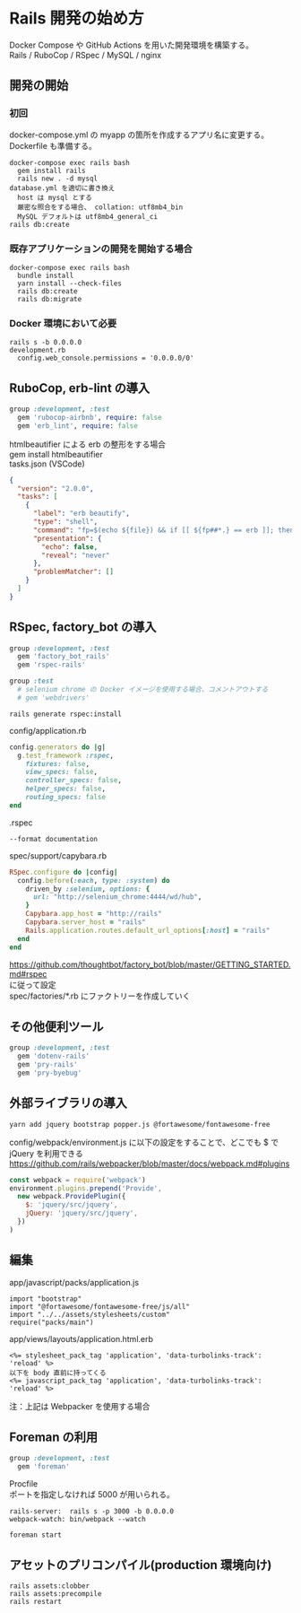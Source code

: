# Rails 開発の始め方
Docker Compose や GitHub Actions を用いた開発環境を構築する。  
Rails / RuboCop / RSpec / MySQL / nginx

## 開発の開始
### 初回
docker-compose.yml の myapp の箇所を作成するアプリ名に変更する。  
Dockerfile も準備する。
```
docker-compose exec rails bash
  gem install rails
  rails new . -d mysql
database.yml を適切に書き換え
  host は mysql とする
  厳密な照合をする場合、 collation: utf8mb4_bin
  MySQL デフォルトは utf8mb4_general_ci
rails db:create
```

### 既存アプリケーションの開発を開始する場合
```
docker-compose exec rails bash
  bundle install
  yarn install --check-files
  rails db:create
  rails db:migrate
```

### Docker 環境において必要
```
rails s -b 0.0.0.0
development.rb
  config.web_console.permissions = '0.0.0.0/0'
```

## RuboCop, erb-lint の導入
```ruby
group :development, :test
  gem 'rubocop-airbnb', require: false
  gem 'erb_lint', require: false
```
htmlbeautifier による erb の整形をする場合  
gem install htmlbeautifier  
tasks.json (VSCode)
```json
{
  "version": "2.0.0",
  "tasks": [
    {
      "label": "erb beautify",
      "type": "shell",
      "command": "fp=$(echo ${file}) && if [[ ${fp##*.} == erb ]]; then htmlbeautifier ${file}; erblint ${file} --autocorrect; fi",
      "presentation": {
        "echo": false,
        "reveal": "never"
      },
      "problemMatcher": []
    }
  ]
}
```

## RSpec, factory_bot の導入
```ruby
group :development, :test
  gem 'factory_bot_rails'
  gem 'rspec-rails'

group :test
  # selenium chrome の Docker イメージを使用する場合、コメントアウトする
  # gem 'webdrivers'
```
```
rails generate rspec:install
```
config/application.rb
```ruby
config.generators do |g|
  g.test_framework :rspec,
    fixtures: false,
    view_specs: false,
    controller_specs: false,
    helper_specs: false,
    routing_specs: false
end
```
.rspec
```
--format documentation
```
spec/support/capybara.rb
```ruby
RSpec.configure do |config|
  config.before(:each, type: :system) do
    driven_by :selenium, options: {
      url: "http://selenium_chrome:4444/wd/hub",
    }
    Capybara.app_host = "http://rails"
    Capybara.server_host = "rails"
    Rails.application.routes.default_url_options[:host] = "rails"
  end
end
```
https://github.com/thoughtbot/factory_bot/blob/master/GETTING_STARTED.md#rspec  
に従って設定  
spec/factories/*.rb にファクトリーを作成していく

## その他便利ツール
```ruby
group :development, :test
  gem 'dotenv-rails'
  gem 'pry-rails'
  gem 'pry-byebug'
```

## 外部ライブラリの導入
```
yarn add jquery bootstrap popper.js @fortawesome/fontawesome-free
```
config/webpack/environment.js に以下の設定をすることで、どこでも $ で jQuery を利用できる  
https://github.com/rails/webpacker/blob/master/docs/webpack.md#plugins
```js
const webpack = require('webpack')
environment.plugins.prepend('Provide',
  new webpack.ProvidePlugin({
    $: 'jquery/src/jquery',
    jQuery: 'jquery/src/jquery',
  })
)
```

## 編集
app/javascript/packs/application.js
```
import "bootstrap"
import "@fortawesome/fontawesome-free/js/all"
import "../../assets/stylesheets/custom"
require("packs/main")
```
app/views/layouts/application.html.erb
```
<%= stylesheet_pack_tag 'application', 'data-turbolinks-track': 'reload' %>
以下を body 直前に持ってくる
<%= javascript_pack_tag 'application', 'data-turbolinks-track': 'reload' %>
```
注：上記は Webpacker を使用する場合

## Foreman の利用
```ruby
group :development, :test
  gem 'foreman'
```
Procfile  
ポートを指定しなければ 5000 が用いられる。
```
rails-server:  rails s -p 3000 -b 0.0.0.0
webpack-watch: bin/webpack --watch
```
```
foreman start
```

## アセットのプリコンパイル(production 環境向け)
```
rails assets:clobber
rails assets:precompile
rails restart
```
